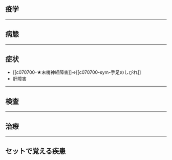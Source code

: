 ## 疫学
---
## 病態
---
## 症状
- [[c070700-★末梢神経障害]]⇒[[c070700-sym-手足のしびれ]]
- 肝障害
---
## 検査
---
## 治療
---
## セットで覚える疾患
